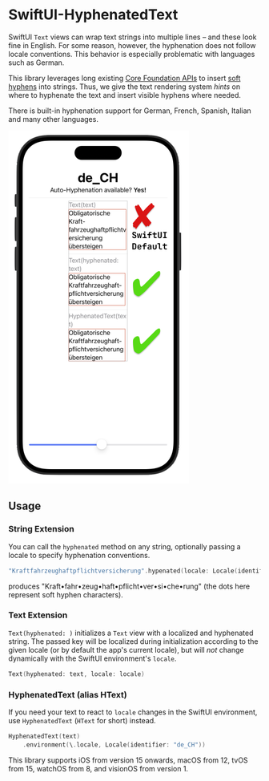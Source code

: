 # SwiftUI-HyphenatedText

SwiftUI `Text` views can wrap text strings into multiple lines – and these look fine in English. For some reason, however, the hyphenation does not follow locale conventions. This behavior is especially problematic with languages such as German.


This library leverages long existing [Core Foundation APIs](https://developer.apple.com/documentation/corefoundation/1542693-cfstringgethyphenationlocationbe) to insert [soft hyphens](https://en.wikipedia.org/wiki/Soft_hyphen) into strings. Thus, we give the text rendering system *hints* on where to hyphenate the text and insert visible hyphens where needed.

There is built-in hyphenation support for German, French, Spanish, Italian and many other languages.

![Screenshot 1](readme1.png)

## Usage

### String Extension

You can call the `hyphenated` method on any string, optionally passing a locale to specify hyphenation conventions.

```swift
"Kraftfahrzeughaftpflichtversicherung".hypenated(locale: Locale(identifier: "de_CH"))
```
produces "Kraft•fahr•zeug•haft•pflicht•ver•si•che•rung" (the dots here represent soft hyphen characters).

### Text Extension

`Text(hyphenated: )` initializes a `Text` view with a localized and hyphenated string. The passed key will be localized during initialization according to the given locale (or by default the app's current locale), but will *not* change dynamically with the SwiftUI environment's `locale`.

```swift
Text(hyphenated: text, locale: locale)
```

### HyphenatedText (alias HText)

If you need your text to react to `locale` changes in the SwiftUI environment, use `HyphenatedText` (`HText` for short) instead.

```swift
HyphenatedText(text)
    .environment(\.locale, Locale(identifier: "de_CH"))
```

This library supports iOS from version 15 onwards, macOS from 12, tvOS from 15, watchOS from 8, and visionOS from version 1.